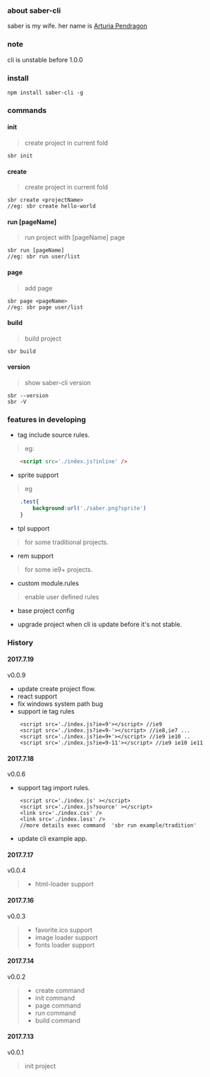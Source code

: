 ### about saber-cli

saber is my wife. her name is  [Arturia Pendragon](http://baike.baidu.com/item/%E9%98%BF%E5%B0%94%E6%89%98%E5%88%A9%E4%BA%9A%C2%B7%E6%BD%98%E5%BE%B7%E6%8B%89%E8%B4%A1/10500553?fromtitle=SABER&fromid=19954634)

### note

cli is unstable before 1.0.0

### install
```
npm install saber-cli -g
```

### commands
#### init
> create project in current fold
```
sbr init
```


#### create <projectName>
> create project in current fold
```
sbr create <projectName>
//eg: sbr create hello-world
```


#### run [pageName]
> run project with [pageName] page
```
sbr run [pageName]
//eg: sbr run user/list
```

#### page <pageName>
> add <pageName> page
```
sbr page <pageName>
//eg: sbr page user/list
```

#### build
> build project
```
sbr build
```

#### version
> show saber-cli version
```
sbr --version
sbr -V
```


### features in developing
- tag include source rules.
> eg:
```html
    <script src='./index.js?inline' />
```
- sprite support
> eg
```css
    .test{
        background:url('./saber.png?sprite')
    }
```
- tpl support
> for some traditional projects.

- rem support
> for some ie9+ projects.

- custom module.rules
> enable user defined rules

- base project config

- upgrade project when cli is update before it's not stable.

### History

#### 2017.7.19


v0.0.9
- update create project flow.
- react support
- fix windows system path bug
- support ie tag rules
```
    <script src='./index.js?ie=9'></script> //ie9
    <script src='./index.js?ie=9-'></script> //ie8,ie7 ...
    <script src='./index.js?ie=9+'></script> //ie9 ie10 ..
    <script src='./index.js?ie=9-11'></script> //ie9 ie10 ie11
```

#### 2017.7.18
v0.0.6
- support tag import rules.
```
    <script src='./index.js' ></script>
    <script src='./index.js?source' ></script>
    <link src='./index.css' />
    <link src='./index.less' />
    //more details exec command  'sbr run example/tradition'
```
- update cli example app.


#### 2017.7.17
v0.0.4
> - html-loader support

#### 2017.7.16
v0.0.3
> - favorite.ico support
> - image loader support
> - fonts loader support

#### 2017.7.14
v0.0.2
> - create command
> - init command
> - page command
> - run command
> - build command

#### 2017.7.13
v0.0.1
> init project
